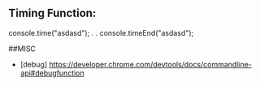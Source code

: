 ## Timing Function:
console.time("asdasd");
.
.
console.timeEnd("asdasd");

##MISC
* [debug] https://developer.chrome.com/devtools/docs/commandline-api#debugfunction